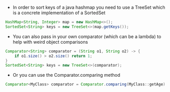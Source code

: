 * In order to sort keys of a java hashmap you need to use a TreeSet which is a
concrete implementation of a SortedSet

```java
HashMap<String, Integer> map = new HashMap<>();
SortedSet<String> keys = new TreeSet<>(map.getKeys());
```

* You can also pass in your own comparator (which can be a lambda) to help
with weird object comparisons

```java
Comparator<String> comparator = (String o1, String o2) -> {
    if o1.size() > o2.size() return 1;
}
SortedSet<String> keys = new TreeSet<>(comparator);
```

* Or you can use the Comparator.comparing method
```java
Comparator<MyClass> comparator = Comparator.comparing(MyClass::getAge)

```